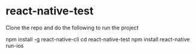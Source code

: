 # react-native-test

Clone the repo and do the following to run the project

npm install -g react-native-cli
cd react-native-test
npm install
react-native run-ios